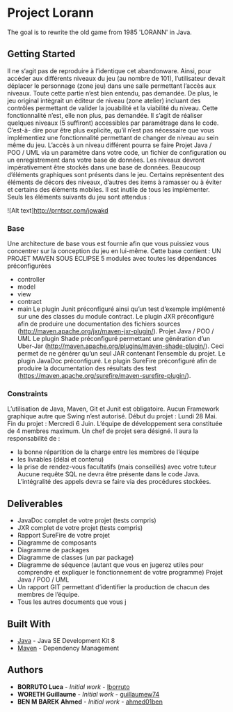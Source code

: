 # Project Lorann

The goal is to rewrite the old game from 1985 'LORANN' in Java.

## Getting Started

Il ne s‘agit pas de reproduire à l’identique cet abandonware. Ainsi, pour accéder aux différents niveaux
du jeu (au nombre de 101), l’utilisateur devait déplacer le personnage (zone jeu) dans une salle
permettant l’accès aux niveaux. Toute cette partie n’est bien entendu, pas demandée.
De plus, le jeu original intègrait un éditeur de niveau (zone atelier) incluant des contrôles permettant
de valider la jouabilité et la viabilité du niveau. Cette fonctionnalité n’est, elle non plus, pas demandée.
Il s’agit de réaliser quelques niveaux (5 suffiront) accessibles par paramétrage dans le code. C’est-à-
dire pour être plus explicite, qu’il n’est pas nécessaire que vous implémentiez une fonctionnalité
permettant de changer de niveau au sein même du jeu. L’accès à un niveau différent pourra se faire 
Projet Java / POO / UML
via un paramètre dans votre code, un fichier de configuration ou un enregistrement dans votre base
de données.
Les niveaux devront impérativement être stockés dans une base de données.
Beaucoup d’éléments graphiques sont présents dans le jeu. Certains représentent des éléments de
décors des niveaux, d’autres des items à ramasser ou à éviter et certains des éléments mobiles. Il est
inutile de tous les implémenter.
Seuls les éléments suivants du jeu sont attendus : 

![Alt text]http://prntscr.com/jowakd

### Base

Une architecture de base vous est fournie afin que vous puissiez vous concentrer sur la conception du
jeu en lui-même.
Cette base contient :
UN PROJET MAVEN SOUS ECLIPSE
5 modules avec toutes les dépendances préconfigurées
- controller
- model
- view
- contract
- main
Le plugin Junit préconfiguré ainsi qu’un test d’exemple implémenté sur une des classes du module
contract.
Le plugin JXR préconfiguré afin de produire une documentation des fichiers sources
(http://maven.apache.org/jxr/maven-jxr-plugin/). 
Projet Java / POO / UML
Le plugin Shade préconfiguré permettant une génération d’un Uber-Jar
(http://maven.apache.org/plugins/maven-shade-plugin/). Ceci permet de ne générer qu’un seul JAR
contenant l’ensemble du projet.
Le plugin JavaDoc préconfiguré.
Le plugin SureFire préconfiguré afin de produire la documentation des résultats des test
(https://maven.apache.org/surefire/maven-surefire-plugin/). 

### Constraints

L’utilisation de Java, Maven, Git et Junit est obligatoire.
Aucun Framework graphique autre que Swing n’est autorisé.
Début du projet : Lundi 28 Mai.
Fin du projet : Mercredi 6 Juin.
L’équipe de développement sera constituée de 4 membres maximum.
Un chef de projet sera désigné. Il aura la responsabilité de :
- la bonne répartition de la charge entre les membres de l’équipe
- les livrables (délai et contenu)
- la prise de rendez-vous facultatifs (mais conseillés) avec votre tuteur
Aucune requête SQL ne devra être présente dans le code Java. L’intégralité des appels devra se faire
via des procédures stockées. 

## Deliverables

- JavaDoc complet de votre projet (tests compris)
- JXR complet de votre projet (tests compris)
- Rapport SureFire de votre projet
- Diagramme de composants
- Diagramme de packages
- Diagramme de classes (un par package)
- Diagramme de séquence (autant que vous en jugerez utiles pour comprendre et expliquer le
fonctionnement de votre programme) 
Projet Java / POO / UML
- Un rapport GIT permettant d’identifier la production de chacun des membres de l’équipe.
- Tous les autres documents que vous j

## Built With

* [Java](http://www.oracle.com/technetwork/java/javase/downloads/jdk8-downloads-2133151.html) - Java SE Development Kit 8
* [Maven](https://maven.apache.org/) - Dependency Management

## Authors

* **BORRUTO Luca** - *Initial work* - [lborruto](https://github.com/lborruto)
* **WORETH Guillaume** - *Initial work* - [guillaumew74](https://github.com/guillaumew74)
* **BEN M BAREK Ahmed** - *Initial work* - [ahmed01ben](https://github.com/ahmed01ben)

